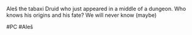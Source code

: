 Aleš the tabaxi Druid who just appeared in a middle of a dungeon.
Who knows his origins and his fate?
We will never know (maybe)

#PC #Aleš 